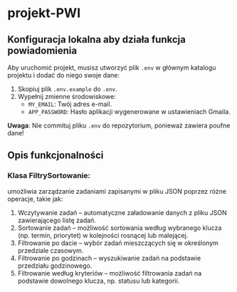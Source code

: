 # projekt-PWI



## Konfiguracja lokalna aby działa funkcja powiadomienia

Aby uruchomić projekt, musisz utworzyć plik `.env` w głównym katalogu projektu i dodać do niego swoje dane:

1. Skopiuj plik `.env.example` do `.env`.
2. Wypełnij zmienne środowiskowe:
   - `MY_EMAIL`: Twój adres e-mail.
   - `APP_PASSWORD`: Hasło aplikacji wygenerowane w ustawieniach Gmaila.

**Uwaga**: Nie commituj pliku `.env` do repozytorium, ponieważ zawiera poufne dane!

## Opis funkcjonalności
### Klasa FiltrySortowanie:
umożliwia zarządzanie zadaniami zapisanymi w pliku JSON poprzez różne operacje, takie jak:
1. Wczytywanie zadań – automatyczne załadowanie danych z pliku JSON zawierającego listę zadań.
2. Sortowanie zadań – możliwość sortowania według wybranego klucza (np. termin, priorytet) w kolejności rosnącej lub malejącej.
3. Filtrowanie po dacie – wybór zadań mieszczących się w określonym przedziale czasowym.
4. Filtrowanie po godzinach – wyszukiwanie zadań na podstawie przedziału godzinowego.
5. Filtrowanie według kryteriów – możliwość filtrowania zadań na podstawie dowolnego klucza, np. statusu lub kategorii.

